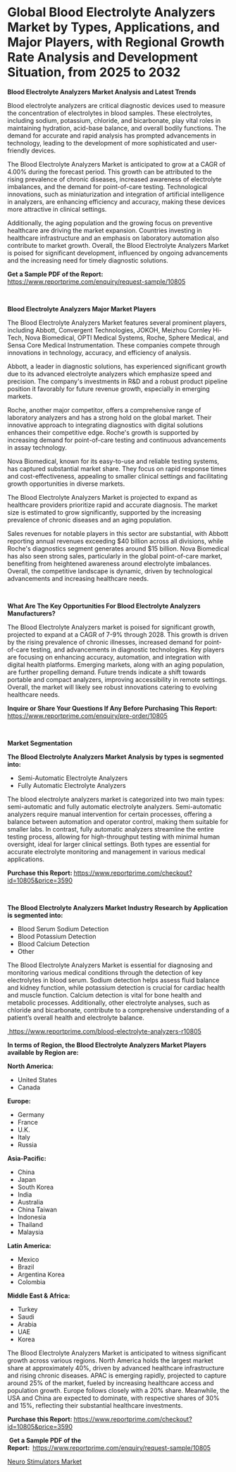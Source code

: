 <p><h1>Global Blood Electrolyte Analyzers Market by Types, Applications, and Major Players, with Regional Growth Rate Analysis and Development Situation, from 2025 to 2032</h1></p><p><strong>Blood Electrolyte Analyzers Market Analysis and Latest Trends</strong></p>
<p><p>Blood electrolyte analyzers are critical diagnostic devices used to measure the concentration of electrolytes in blood samples. These electrolytes, including sodium, potassium, chloride, and bicarbonate, play vital roles in maintaining hydration, acid-base balance, and overall bodily functions. The demand for accurate and rapid analysis has prompted advancements in technology, leading to the development of more sophisticated and user-friendly devices.</p><p>The Blood Electrolyte Analyzers Market is anticipated to grow at a CAGR of 4.00% during the forecast period. This growth can be attributed to the rising prevalence of chronic diseases, increased awareness of electrolyte imbalances, and the demand for point-of-care testing. Technological innovations, such as miniaturization and integration of artificial intelligence in analyzers, are enhancing efficiency and accuracy, making these devices more attractive in clinical settings.</p><p>Additionally, the aging population and the growing focus on preventive healthcare are driving the market expansion. Countries investing in healthcare infrastructure and an emphasis on laboratory automation also contribute to market growth. Overall, the Blood Electrolyte Analyzers Market is poised for significant development, influenced by ongoing advancements and the increasing need for timely diagnostic solutions.</p></p>
<p><strong>Get a Sample PDF of the Report:&nbsp;</strong> <a href="https://www.reportprime.com/enquiry/request-sample/10805?utm_campaign=2792&utm_medium=2&utm_source=Github&utm_content=ia&utm_term=20032025&utm_id=blood-electrolyte-analyzers">https://www.reportprime.com/enquiry/request-sample/10805</a></p>
<p>&nbsp;</p>
<p><strong>Blood Electrolyte Analyzers Major Market Players</strong></p>
<p><p>The Blood Electrolyte Analyzers Market features several prominent players, including Abbott, Convergent Technologies, JOKOH, Meizhou Cornley Hi-Tech, Nova Biomedical, OPTI Medical Systems, Roche, Sphere Medical, and Sensa Core Medical Instrumentation. These companies compete through innovations in technology, accuracy, and efficiency of analysis.</p><p>Abbott, a leader in diagnostic solutions, has experienced significant growth due to its advanced electrolyte analyzers which emphasize speed and precision. The company's investments in R&D and a robust product pipeline position it favorably for future revenue growth, especially in emerging markets. </p><p>Roche, another major competitor, offers a comprehensive range of laboratory analyzers and has a strong hold on the global market. Their innovative approach to integrating diagnostics with digital solutions enhances their competitive edge. Roche's growth is supported by increasing demand for point-of-care testing and continuous advancements in assay technology.</p><p>Nova Biomedical, known for its easy-to-use and reliable testing systems, has captured substantial market share. They focus on rapid response times and cost-effectiveness, appealing to smaller clinical settings and facilitating growth opportunities in diverse markets.</p><p>The Blood Electrolyte Analyzers Market is projected to expand as healthcare providers prioritize rapid and accurate diagnosis. The market size is estimated to grow significantly, supported by the increasing prevalence of chronic diseases and an aging population. </p><p>Sales revenues for notable players in this sector are substantial, with Abbott reporting annual revenues exceeding $40 billion across all divisions, while Roche's diagnostics segment generates around $15 billion. Nova Biomedical has also seen strong sales, particularly in the global point-of-care market, benefiting from heightened awareness around electrolyte imbalances. Overall, the competitive landscape is dynamic, driven by technological advancements and increasing healthcare needs.</p></p>
<p>&nbsp;</p>
<p><strong>What Are The Key Opportunities For Blood Electrolyte Analyzers Manufacturers?</strong></p>
<p><p>The Blood Electrolyte Analyzers market is poised for significant growth, projected to expand at a CAGR of 7-9% through 2028. This growth is driven by the rising prevalence of chronic illnesses, increased demand for point-of-care testing, and advancements in diagnostic technologies. Key players are focusing on enhancing accuracy, automation, and integration with digital health platforms. Emerging markets, along with an aging population, are further propelling demand. Future trends indicate a shift towards portable and compact analyzers, improving accessibility in remote settings. Overall, the market will likely see robust innovations catering to evolving healthcare needs.</p></p>
<p><strong>Inquire or Share Your Questions If Any Before Purchasing This Report:</strong> <a href="https://www.reportprime.com/enquiry/pre-order/10805?utm_campaign=2792&utm_medium=2&utm_source=Github&utm_content=ia&utm_term=20032025&utm_id=blood-electrolyte-analyzers">https://www.reportprime.com/enquiry/pre-order/10805</a></p>
<p>&nbsp;</p>
<p><strong>Market Segmentation</strong></p>
<p><strong>The Blood Electrolyte Analyzers Market Analysis by types is segmented into:</strong></p>
<p><ul><li>Semi-Automatic Electrolyte Analyzers</li><li>Fully Automatic Electrolyte Analyzers</li></ul></p>
<p><p>The blood electrolyte analyzers market is categorized into two main types: semi-automatic and fully automatic electrolyte analyzers. Semi-automatic analyzers require manual intervention for certain processes, offering a balance between automation and operator control, making them suitable for smaller labs. In contrast, fully automatic analyzers streamline the entire testing process, allowing for high-throughput testing with minimal human oversight, ideal for larger clinical settings. Both types are essential for accurate electrolyte monitoring and management in various medical applications.</p></p>
<p><strong>Purchase this Report:&nbsp;</strong><a href="https://www.reportprime.com/checkout?id=10805&price=3590&utm_campaign=2792&utm_medium=2&utm_source=Github&utm_content=ia&utm_term=20032025&utm_id=blood-electrolyte-analyzers">https://www.reportprime.com/checkout?id=10805&price=3590</a></p>
<p>&nbsp;</p>
<p><strong>The Blood Electrolyte Analyzers Market Industry Research by Application is segmented into:</strong></p>
<p><ul><li>Blood Serum Sodium Detection</li><li>Blood Potassium Detection</li><li>Blood Calcium Detection</li><li>Other</li></ul></p>
<p><p>The Blood Electrolyte Analyzers Market is essential for diagnosing and monitoring various medical conditions through the detection of key electrolytes in blood serum. Sodium detection helps assess fluid balance and kidney function, while potassium detection is crucial for cardiac health and muscle function. Calcium detection is vital for bone health and metabolic processes. Additionally, other electrolyte analyses, such as chloride and bicarbonate, contribute to a comprehensive understanding of a patient’s overall health and electrolyte balance.</p></p>
<p><a href="https://www.reportprime.com/blood-electrolyte-analyzers-r10805?utm_campaign=2792&utm_medium=2&utm_source=Github&utm_content=ia&utm_term=20032025&utm_id=blood-electrolyte-analyzers">&nbsp;https://www.reportprime.com/blood-electrolyte-analyzers-r10805</a></p>
<p><strong>In terms of Region, the Blood Electrolyte Analyzers Market Players available by Region are:</strong></p>
<p>
    <p> <strong> North America: </strong>
        <ul>
            <li>United States</li>
            <li>Canada</li>
        </ul>
        </p> 
    <p> <strong> Europe: </strong>
        <ul>
            <li>Germany</li>
            <li>France</li>
            <li>U.K.</li>
            <li>Italy</li>
            <li>Russia</li>
        </ul>
        </p> 
    <p> <strong> Asia-Pacific: </strong>
        <ul>
            <li>China</li>
            <li>Japan</li>
            <li>South Korea</li>
            <li>India</li>
            <li>Australia</li>
            <li>China Taiwan</li>
            <li>Indonesia</li>
            <li>Thailand</li>
            <li>Malaysia</li>
        </ul>
        </p> 
    <p> <strong> Latin America: </strong>
        <ul>
            <li>Mexico</li>
            <li>Brazil</li>
            <li>Argentina Korea</li>
            <li>Colombia</li>
        </ul>
        </p> 
    <p> <strong> Middle East & Africa: </strong>
        <ul>
            <li>Turkey</li>
            <li>Saudi</li>
            <li>Arabia</li>
            <li>UAE</li>
            <li>Korea</li>
        </ul>
    </p>
    </p>
<p><p>The Blood Electrolyte Analyzers Market is anticipated to witness significant growth across various regions. North America holds the largest market share at approximately 40%, driven by advanced healthcare infrastructure and rising chronic diseases. APAC is emerging rapidly, projected to capture around 25% of the market, fueled by increasing healthcare access and population growth. Europe follows closely with a 20% share. Meanwhile, the USA and China are expected to dominate, with respective shares of 30% and 15%, reflecting their substantial healthcare investments.</p></p>
<p><strong>Purchase this Report: </strong><a href="https://www.reportprime.com/checkout?id=10805&price=3590&utm_campaign=2792&utm_medium=2&utm_source=Github&utm_content=ia&utm_term=20032025&utm_id=blood-electrolyte-analyzers">https://www.reportprime.com/checkout?id=10805&price=3590</a></p>
<p>&nbsp;<strong>Get a Sample PDF of the Report:&nbsp;&nbsp;</strong><a href="https://www.reportprime.com/enquiry/request-sample/10805?utm_campaign=2792&utm_medium=2&utm_source=Github&utm_content=ia&utm_term=20032025&utm_id=blood-electrolyte-analyzers">https://www.reportprime.com/enquiry/request-sample/10805</a></p>
<p><strong></strong></p>
<p><p><a href="https://github.com/danikabiele541/Market-Research-Report-List-1/blob/main/neuro-stimulators-market.md?utm_campaign=2792&utm_medium=2&utm_source=Github&utm_content=ia&utm_term=20032025&utm_id=blood-electrolyte-analyzers">Neuro Stimulators Market</a></p></p>